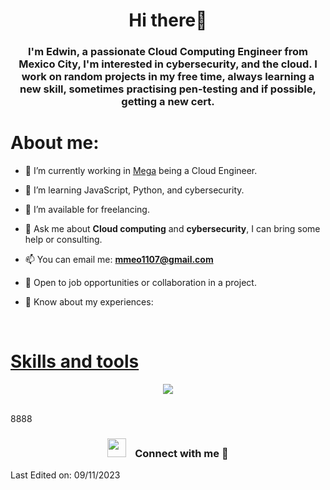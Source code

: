 <h1 align="center">Hi there👋</h1>
<h3 align="center">I'm Edwin, a passionate Cloud Computing Engineer from Mexico City, I'm interested in cybersecurity, and the cloud. I work on random projects in my free time, always learning a new skill, sometimes practising pen-testing and if possible, getting a new cert.</h3>
<h1>About me:</h1>

- 🔭 I’m currently working in <a href="https://www.mega.com/" target="blank">Mega</a> being a Cloud Engineer.

- 🌱 I’m learning JavaScript, Python, and cybersecurity.

- 🤝 I’m available for freelancing.

- 💬 Ask me about **Cloud computing** and **cybersecurity**, I can bring some help or consulting.

- 📫 You can email me: **mmeo1107@gmail.com**
  
- 🌟 Open to job opportunities or collaboration in a project.

- 📄 Know about my experiences:<a href="https://elfin-caption-c76.notion.site/My-Certifications-111518db1a1442a29426588cc519c97d" target="_blank">
<br/>


<h1>Skills and tools</h1>
<p align="center">
  <a href="https://skillicons.dev">
    <img src="https://skillicons.dev/icons?i=js,html,css,py,aws,bash,fastapi,git,github,linux,md,neovim,replit,vim,vscode,azure" />
  </a>
</p>
<br />8888

<h3 align="center" > <img src="https://media.giphy.com/media/iY8CRBdQXODJSCERIr/giphy.gif" width="30" height="30" style="margin-right: 10px;"> Connect with me 🤝 </h3>
  

Last Edited on: 09/11/2023
